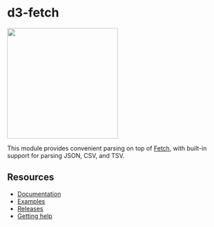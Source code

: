 # d3-fetch

<a href="https://d3js.org"><img src="https://github.com/d3/d3/raw/main/docs/public/logo.svg" width="256" height="256"></a>

This module provides convenient parsing on top of [Fetch](https://fetch.spec.whatwg.org/), with built-in support for parsing JSON, CSV, and TSV.

## Resources

- [Documentation](https://d3js.org/d3-fetch)
- [Examples](https://observablehq.com/collection/@d3/d3-fetch)
- [Releases](https://github.com/d3/d3-fetch/releases)
- [Getting help](https://d3js.org/community)
